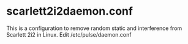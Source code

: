 # scarlett2i2daemon.conf
This is a configuration to remove random static and interference from Scarlett 2i2 in Linux. Edit /etc/pulse/daemon.conf
